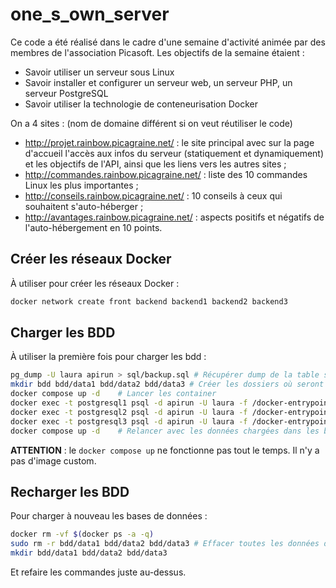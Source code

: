 # one_s_own_server

Ce code a été réalisé dans le cadre d'une semaine d'activité animée par des membres de l'association Picasoft. Les objectifs de la semaine étaient :
* Savoir utiliser un serveur sous Linux
* Savoir installer et configurer un serveur web, un serveur PHP, un serveur PostgreSQL
* Savoir utiliser la technologie de conteneurisation Docker

On a 4 sites : (nom de domaine différent si on veut réutiliser le code)
* http://projet.rainbow.picagraine.net/ : le site principal avec sur la page d'accueil l'accès aux infos du serveur (statiquement et dynamiquement) et les objectifs de l'API, ainsi que les liens vers les autres sites ;
* http://commandes.rainbow.picagraine.net/ : liste des 10 commandes Linux les plus importantes ;
* http://conseils.rainbow.picagraine.net/ : 10 conseils à ceux qui souhaitent s'auto-héberger ;
* http://avantages.rainbow.picagraine.net/ : aspects positifs et négatifs de l'auto-hébergement en 10 points.

## Créer les réseaux Docker

À utiliser pour créer les réseaux Docker :
```bash
docker network create front backend backend1 backend2 backend3
```

## Charger les BDD

À utiliser la première fois pour charger les bdd :
```bash
pg_dump -U laura apirun > sql/backup.sql # Récupérer dump de la table sur le serveur si on a accès au serveur
mkdir bdd bdd/data1 bdd/data2 bdd/data3 # Créer les dossiers où seront mis les données des BDD
docker compose up -d    # Lancer les container
docker exec -t postgresql1 psql -d apirun -U laura -f /docker-entrypoint-initdb.d/init.sql # Charger pour le postgresql1
docker exec -t postgresql2 psql -d apirun -U laura -f /docker-entrypoint-initdb.d/init.sql # Charger pour le postgresql2
docker exec -t postgresql3 psql -d apirun -U laura -f /docker-entrypoint-initdb.d/init.sql # Charger pour le postgresql3
docker compose up -d    # Relancer avec les données chargées dans les bases
```
<b>ATTENTION</b> : le `docker compose up` ne fonctionne pas tout le temps. Il n'y a pas d'image custom.

## Recharger les BDD

Pour charger à nouveau les bases de données :
```bash
docker rm -vf $(docker ps -a -q)
sudo rm -r bdd/data1 bdd/data2 bdd/data3 # Effacer toutes les données des tables
mkdir bdd/data1 bdd/data2 bdd/data3
```
Et refaire les commandes juste au-dessus.
